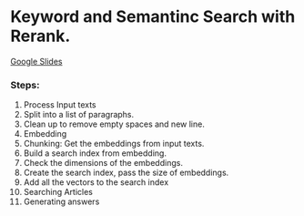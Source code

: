 # Keyword and Semantinc Search with Rerank.
[Google Slides](https://docs.google.com/presentation/d/1HbuqrP85wuZ1Wl5YukUxlrxRC-l-L6J3TlXRzlNMPfc/edit?usp=sharing)


### Steps:
1. Process Input texts
2. Split into a list of paragraphs.
3. Clean up to remove empty spaces and new line.
4. Embedding
5. Chunking: Get the embeddings from input texts.
6. Build a search index from embedding.
7. Check the dimensions of the embeddings.
8. Create the search index, pass the size of embeddings.
9. Add all the vectors to the search index
10. Searching Articles
11. Generating answers




